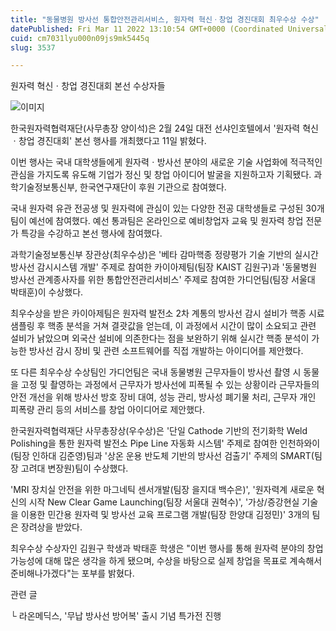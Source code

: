 ```yaml
---
title: "동물병원 방사선 통합안전관리서비스, 원자력 혁신ㆍ창업 경진대회 최우수상 수상"
datePublished: Fri Mar 11 2022 13:10:54 GMT+0000 (Coordinated Universal Time)
cuid: cm7031lyu000n09js9mk5445q
slug: 3537

---
```



원자력 혁신ㆍ창업 경진대회 본선 수상자들

![이미지](https://cdn.hashnode.com/res/hashnode/image/upload/v1739254198363/985c3bc5-71a9-4e4c-8b64-0d6ad7c70bc2.jpeg)

한국원자력협력재단(사무총장 양이석)은 2월 24일 대전 선샤인호텔에서 '원자력 혁신ㆍ창업 경진대회' 본선 행사를 개최했다고 11일 밝혔다.

이번 행사는 국내 대학생들에게 원자력ㆍ방사선 분야의 새로운 기술 사업화에 적극적인 관심을 가지도록 유도해 기업가 정신 및 창업 아이디어 발굴을 지원하고자 기획됐다. 과학기술정보통신부, 한국연구재단이 후원 기관으로 참여했다.

국내 원자력 유관 전공생 및 원자력에 관심이 있는 다양한 전공 대학생들로 구성된 30개 팀이 예선에 참여했다. 예선 통과팀은 온라인으로 예비창업자 교육 및 원자력 창업 전문가 특강을 수강하고 본선 행사에 참여했다.

과학기술정보통신부 장관상(최우수상)은 '베타 감마핵종 정량평가 기술 기반의 실시간 방사선 감시시스템 개발' 주제로 참여한 카이아제팀(팀장 KAIST 김원구)과 '동물병원 방사선 관계종사자를 위한 통합안전관리서비스' 주제로 참여한 가디언팀(팀장 서울대 박태훈)이 수상했다.

최우수상을 받은 카이아제팀은 원자력 발전소 2차 계통의 방사선 감시 설비가 핵종 시료 샘플링 후 핵종 분석을 거쳐 결괏값을 얻는데, 이 과정에서 시간이 많이 소요되고 관련 설비가 낡았으며 외국산 설비에 의존한다는 점을 보완하기 위해 실시간 핵종 분석이 가능한 방사선 감시 장비 및 관련 소프트웨어를 직접 개발하는 아이디어를 제안했다.

또 다른 최우수상 수상팀인 가디언팀은 국내 동물병원 근무자들이 방사선 촬영 시 동물을 고정 및 촬영하는 과정에서 근무자가 방사선에 피폭될 수 있는 상황이라 근무자들의 안전 개선을 위해 방사선 방호 장비 대여, 성능 관리, 방사성 폐기물 처리, 근무자 개인 피폭량 관리 등의 서비스를 창업 아이디어로 제안했다.

한국원자력협력재단 사무총장상(우수상)은 '단일 Cathode 기반의 전기화학 Weld Polishing을 통한 원자력 발전소 Pipe Line 자동화 시스템' 주제로 참여한 인천하와이(팀장 인하대 김준영)팀과 '상온 운용 반도체 기반의 방사선 검출기' 주제의 SMART(팀장 고려대 변장원)팀이 수상했다.

'MRI 장치실 안전을 위한 마그네틱 센서개발(팀장 을지대 백수은)', '원자력계 새로운 혁신의 시작 New Clear Game Launching(팀장 서울대 권혁수)', '가상/증강현실 기술을 이용한 민간용 원자력 및 방사선 교육 프로그램 개발(팀장 한양대 김정민)' 3개의 팀은 장려상을 받았다.

최우수상 수상자인 김원구 학생과 박태훈 학생은 "이번 행사를 통해 원자력 분야의 창업 가능성에 대해 많은 생각을 하게 됐으며, 수상을 바탕으로 실제 창업을 목표로 계속해서 준비해나가겠다"는 포부를 밝혔다.

관련 글

└ 라온메딕스, '무납 방사선 방어복' 출시 기념 특가전 진행